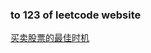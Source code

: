 ### to 123 of leetcode website

[买卖股票的最佳时机](https://leetcode-cn.com/problems/best-time-to-buy-and-sell-stock-iii/)